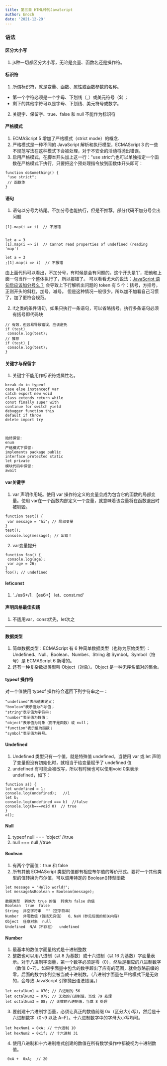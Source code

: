 ```yaml
---
title: 第三章 HTML种的JavaScript
author: Enoch
date: '2021-12-29'
---
```


### 语法
#### 区分大小写
1. js种一切都区分大小写，无论是变量、函数名还是操作符。

#### 标识符
1. 所谓标识符，就是变量、函数、属性或函数参数的名称。
  - 第一个字符必须是一个字母、下划线（_）或美元符号（$）；
  - 剩下的其他字符可以是字母、下划线、美元符号或数字。

2. 关键字、保留字、true、false 和 null 不能作为标识符

#### 严格模式
1. ECMAScript 5 增加了严格模式（strict mode）的概念.
2. 严格模式是一种不同的 JavaScript 解析和执行模型，ECMAScript 3 的一些不规范写法在这种模式下会被处理，对于不安全的活动将抛出错误。
3. 启用严格模式，在脚本开头加上这一行："use strict";也可以单独指定一个函数在严格模式下执行，只要把这个预处理指令放到函数体开头即可：
```
function doSomething() {
 "use strict";
 // 函数体
} 

```

#### 语句
1. 语句以分号为结尾。不加分号也能执行，但是不推荐。部分代码不加分号会出问题
```
[1].map(i => i)  // 不报错


let a = 3
[1].map(i => i)  // Cannot read properties of undefined (reading 'map')

let a = 3
;[1].map(i => i)  // 不报错

```
由上面代码可以看出，不加分号，有时候是会有问题的。这个开头是'['，把他和上面一句当作一个整体执行了，所以报错了。
可以看看尤大的说法：[JavaScript 语句后应该加分号么？](https://www.zhihu.com/question/20298345/answer/49551142)
会导致上下行解析出问题的 token 有 5 个：括号，方括号，正则开头的斜杠，加号，减号。
但是这种情况一般很少。所以加不加看自己习惯了，加了更符合规范。


2. if之类的条件语句，如果只执行一条语句，可以省略括号。执行多条语句必须有括号即代码块
```
// 有效，但容易导致错误，应该避免
if (test)
 console.log(test);
// 推荐
if (test) {
 console.log(test);
} 

```

#### 关键字与保留字
1. 关键字不能用作标识符或属性名。
```
break do in typeof
case else instanceof var
catch export new void
class extends return while
const finally super with
continue for switch yield
debugger function this
default if throw
delete import try



始终保留:
enum
严格模式下保留:
implements package public
interface protected static
let private
模块代码中保留:
await 
```

#### var关键字
1. var 声明作用域。使用 var 操作符定义的变量会成为包含它的函数的局部变量。使用 var在一个函数内部定义一个变量，就意味着该变量将在函数退出时被销毁。
```
function test() {
 var message = "hi"; // 局部变量
}
test();
console.log(message); // 出错！

```

2. var变量提升
```
function foo() {
 console.log(age);
 var age = 26;
}
foo(); // undefined 
```

#### let\const
1. '../es6+/1. 【es6+】 let、const.md'


#### 声明风格最佳实践
1. 不适用var，const优先，let次之

------
#### 数据类型
1. 简单数据类型：ECMAScript 有 6 种简单数据类型（也称为原始类型）：Undefined、Null、Boolean、Number、String 和 Symbol。Symbol（符号）是 ECMAScript 6 新增的。
2. 还有一种复杂数据类型叫 Object（对象）。Object 是一种无序名值对的集合。

#### typeof 操作符
对一个值使用 typeof 操作符会返回下列字符串之一：
```
"undefined"表示值未定义；
"boolean"表示值为布尔值；
"string"表示值为字符串；
"number"表示值为数值；
"object"表示值为对象（而不是函数）或 null；
"function"表示值为函数；
"symbol"表示值为符号。
```

#### Undefined
1. Undefined 类型只有一个值，就是特殊值 undefined。当使用 var 或 let 声明了变量但没有初始化时，就相当于给变量赋予了 undefined 值
2. undefined 有可能会被改写，所以有时候也可以使用void 0来表示undefined，如下：
```
function a() {
let undefined = 1;
console.log(undefined);   //1
let b;
console.log(undefined === b)  //false
console.log(b===void 0)  // true
}
a();

```

#### Null
1. typeof null === 'object'  //true
2. null === null //true


#### Boolean
1. 有两个字面值：true 和 false
2. 所有其他 ECMAScript 类型的值都有相应布尔值的等价形式。要将一个其他类型的值转换为布尔值，可以调用特定的 Boolean()转型函数
```
let message = "Hello world!";
let messageAsBoolean = Boolean(message); 
```

```
数据类型  转换为 true 的值  转换为 false 的值
Boolean  true  false
String  非空字符串  ""（空字符串）
Number  非零数值（包括无穷值）  0、NaN（参见后面的相关内容）
Object  任意对象  null
Undefined  N/A（不存在）  undefined
```


#### Number
1. 最基本的数值字面量格式是十进制整数
2. 整数也可以用八进制（以 8 为基数）或十六进制（以 16 为基数）字面量表示。对于八进制字面量，第一个数字必须是零（0），然后是相应的八进制数字（数值 0~7）。如果字面量中包含的数字超出了应有的范围，就会忽略前缀的零，后面的数字序列会被当成十进制数。（八进制字面量在严格模式下是无效的，会导致 JavaScript 引擎抛出语法错误。）
```
let octalNum1 = 070; // 八进制的 56
let octalNum2 = 079; // 无效的八进制值，当成 79 处理
let octalNum3 = 08; // 无效的八进制值，当成 8 处理
```
3. 要创建十六进制字面量，必须让真正的数值前缀 0x（区分大小写），然后是十六进制数字（0~9 以及 A~F）。十六进制数字中的字母大小写均可。
```
let hexNum1 = 0xA; // 十六进制 10
let hexNum2 = 0x1f; // 十六进制 31
```
4. 使用八进制和十六进制格式创建的数值在所有数学操作中都被视为十进制数值。
```
 0xA +  0xA;  // 20
```